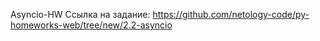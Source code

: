 Asyncio-HW
Ссылка на задание: https://github.com/netology-code/py-homeworks-web/tree/new/2.2-asyncio
